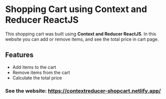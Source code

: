 # Shopping Cart using Context and Reducer ReactJS

This shopping cart was built using **Context and Reducer ReactJS**. In this website you can add or remove items, and see the total price in cart page.

## Features
- Add items to the cart
- Remove items from the cart
- Calculate the total price


### See the website: https://contextreducer-shopcart.netlify.app/